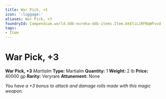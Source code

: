 ```yaml
---
title: War Pick, +3
icon: ':luggage:'
aliases: War Pick, +3
foundryId: Compendium.world.ddb-eureka-ddb-items.Item.bkEtiL1RFNqWFvsd
tags:
- Item
---
```


# War Pick, +3

**War Pick, +3**
_Martialm_
**Type:** Martialm
**Quantity:** 1
**Weight:** 2 lb
**Price:** 40000 gp
**Rarity:** Veryrare
**Attunement:** None

*You have a +3 bonus to attack and damage rolls made with this magic weapon.*